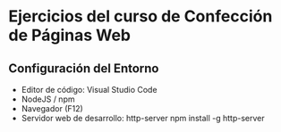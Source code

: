 # Ejercicios del curso de Confección de Páginas Web #

## Configuración del Entorno ##

- Editor de código: Visual Studio Code
- NodeJS / npm
- Navegador (F12)
- Servidor web de desarrollo: http-server
npm install -g http-server


